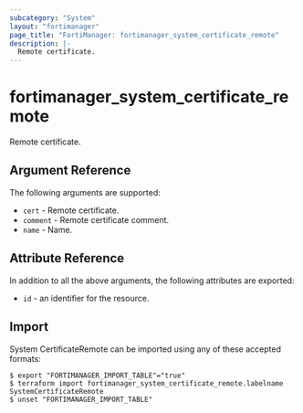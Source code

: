 ```yaml
---
subcategory: "System"
layout: "fortimanager"
page_title: "FortiManager: fortimanager_system_certificate_remote"
description: |-
  Remote certificate.
---
```


# fortimanager_system_certificate_remote
Remote certificate.

## Argument Reference


The following arguments are supported:


* `cert` - Remote certificate.
* `comment` - Remote certificate comment.
* `name` - Name.


## Attribute Reference

In addition to all the above arguments, the following attributes are exported:
* `id` - an identifier for the resource.

## Import

System CertificateRemote can be imported using any of these accepted formats:
```
$ export "FORTIMANAGER_IMPORT_TABLE"="true"
$ terraform import fortimanager_system_certificate_remote.labelname SystemCertificateRemote
$ unset "FORTIMANAGER_IMPORT_TABLE"
```

